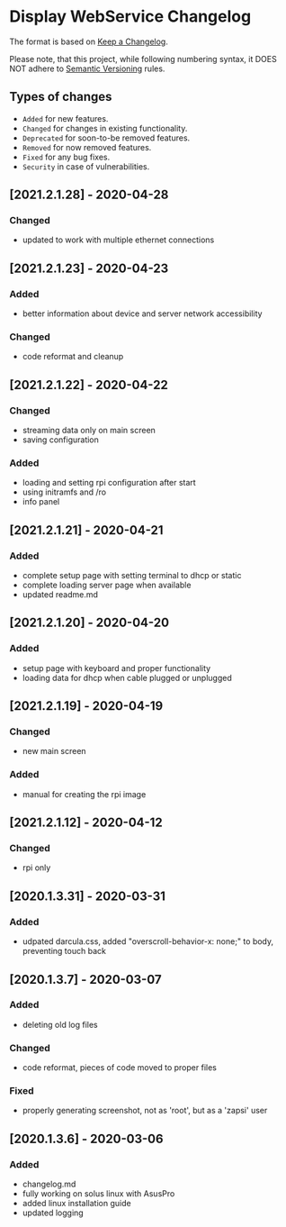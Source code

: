 # Display WebService Changelog

The format is based on [Keep a Changelog](http://keepachangelog.com/en/1.0.0/).

Please note, that this project, while following numbering syntax, it DOES NOT
adhere to [Semantic Versioning](http://semver.org/spec/v2.0.0.html) rules.

## Types of changes

* ```Added``` for new features.
* ```Changed``` for changes in existing functionality.
* ```Deprecated``` for soon-to-be removed features.
* ```Removed``` for now removed features.
* ```Fixed``` for any bug fixes.
* ```Security``` in case of vulnerabilities.

## [2021.2.1.28] - 2020-04-28

### Changed
- updated to work with multiple ethernet connections

## [2021.2.1.23] - 2020-04-23

### Added
- better information about device and server network accessibility

### Changed
- code reformat and cleanup

## [2021.2.1.22] - 2020-04-22

### Changed
- streaming data only on main screen
- saving configuration

### Added
- loading and setting rpi configuration after start
- using initramfs and /ro
- info panel

## [2021.2.1.21] - 2020-04-21

### Added
- complete setup page with setting terminal to dhcp or static
- complete loading server page when available
- updated readme.md

## [2021.2.1.20] - 2020-04-20

### Added
- setup page with keyboard and proper functionality
- loading data for dhcp when cable plugged or unplugged


## [2021.2.1.19] - 2020-04-19

### Changed
- new main screen

### Added
- manual for creating the rpi image

## [2021.2.1.12] - 2020-04-12

### Changed
- rpi only

## [2020.1.3.31] - 2020-03-31

### Added
- udpated darcula.css, added "overscroll-behavior-x: none;" to body, preventing touch back

## [2020.1.3.7] - 2020-03-07

### Added
- deleting old log files

### Changed
- code reformat, pieces of code moved to proper files

### Fixed
- properly generating screenshot, not as 'root', but as a 'zapsi' user



## [2020.1.3.6] - 2020-03-06

### Added
- changelog.md
- fully working on solus linux with AsusPro
- added linux installation guide
- updated logging